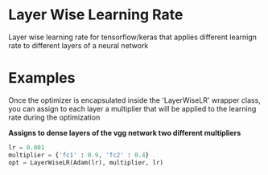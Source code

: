 # Layer Wise Learning Rate
Layer wise learning rate for tensorflow/keras that applies different learnign rate to different layers of a neural network

# Examples
Once the optimizer is encapsulated inside the 'LayerWiseLR' wrapper class, you can assign to each layer a multiplier that will be applied to the learning rate during the optimization

**Assigns to dense layers of the vgg network two different multipliers**
```python
lr = 0.001
multiplier = {'fc1' : 0.9, 'fc2' : 0.4}
opt = LayerWiseLR(Adam(lr), multiplier, lr)
```
